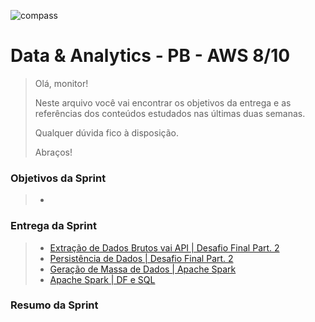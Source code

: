 ![compass](https://vetores.org/d/compass-uol.svg)

# Data & Analytics - PB - AWS 8/10

> Olá, monitor! 
> 
> Neste arquivo você vai encontrar os objetivos da entrega e as referências dos conteúdos estudados nas últimas duas semanas.
> 
> Qualquer dúvida fico à disposição. 
> 
> Abraços!

### Objetivos da Sprint
>
> - 
>
### Entrega da Sprint
>
> - [Extração de Dados Brutos vai API | Desafio Final Part. 2]()
> - [Persistência de Dados | Desafio Final Part. 2]()
> - [Geração de Massa de Dados | Apache Spark]()
> - [Apache Spark | DF e SQL]()
>
### Resumo da Sprint
>
> 